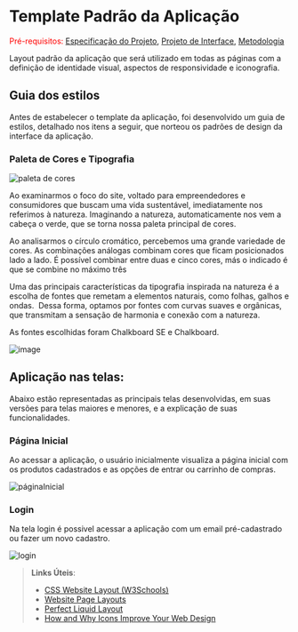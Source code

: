 # Template Padrão da Aplicação

<span style="color:red">Pré-requisitos: <a href="2-Especificação do Projeto.md"> Especificação do Projeto</a></span>, <a href="3-Projeto de Interface.md"> Projeto de Interface</a>, <a href="4-Metodologia.md"> Metodologia</a>

Layout padrão da aplicação que será utilizado em todas as páginas com a definição de identidade visual, aspectos de responsividade e iconografia.

## Guia dos estilos

Antes de estabelecer o template da aplicação, foi desenvolvido um guia de estilos, detalhado nos itens a seguir, que norteou os padrões de design da interface da aplicação.

### Paleta de Cores e Tipografia

![paleta de cores](https://github.com/ICEI-PUC-Minas-PMV-ADS/pmv-ads-2023-2-e2-proj-int-t5-eixo2_grupo3/assets/129327473/a6de3692-8d24-443a-b913-6357c6c22ec9)


Ao examinarmos o foco do site, voltado para empreendedores e consumidores que buscam uma vida sustentável, imediatamente nos referimos à natureza. Imaginando a natureza, automaticamente nos vem a cabeça o verde, que se torna nossa paleta principal de cores.

Ao analisarmos o círculo cromático, percebemos uma grande variedade de cores. As combinações análogas combinam cores que ficam posicionados lado a lado. É possível combinar entre duas e cinco cores, más o indicado é que se combine no máximo três

Uma das principais características da tipografia inspirada na natureza é a escolha de fontes que remetam a elementos naturais, como folhas, galhos e ondas.  Dessa forma, optamos por fontes com curvas suaves e orgânicas, que transmitam a sensação de harmonia e conexão com a natureza.

As fontes escolhidas foram Chalkboard SE e Chalkboard.

![image](https://github.com/ICEI-PUC-Minas-PMV-ADS/pmv-ads-2023-2-e2-proj-int-t5-eixo2_grupo3/assets/129327473/387341bf-2069-43c5-b536-44e7dd1c7821)

## Aplicação nas telas:

Abaixo estão representadas as principais telas desenvolvidas, em suas versões para telas maiores e menores, e a explicação de suas funcionalidades.

### Página Inicial

Ao acessar a aplicação, o usuário inicialmente visualiza a página inicial com os produtos cadastrados e as opções de entrar ou carrinho de compras.

![páginaInicial](https://github.com/ICEI-PUC-Minas-PMV-ADS/pmv-ads-2023-2-e2-proj-int-t5-eixo2_grupo3/assets/129327473/1d60bb9e-1135-426d-b328-5998ba2062d7)

### Login

Na tela login é possivel acessar a aplicação com um email pré-cadastrado ou fazer um novo cadastro.

![login](https://github.com/ICEI-PUC-Minas-PMV-ADS/pmv-ads-2023-2-e2-proj-int-t5-eixo2_grupo3/assets/129327473/b8f105c7-4e7a-48d3-a618-2690a7ba717b)



> **Links Úteis**:
>
> - [CSS Website Layout (W3Schools)](https://www.w3schools.com/css/css_website_layout.asp)
> - [Website Page Layouts](http://www.cellbiol.com/bioinformatics_web_development/chapter-3-your-first-web-page-learning-html-and-css/website-page-layouts/)
> - [Perfect Liquid Layout](https://matthewjamestaylor.com/perfect-liquid-layouts)
> - [How and Why Icons Improve Your Web Design](https://usabilla.com/blog/how-and-why-icons-improve-you-web-design/)
